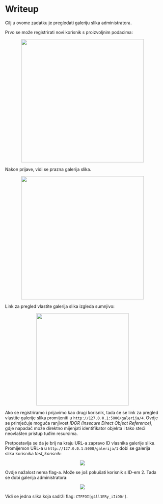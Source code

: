 # Writeup

Cilj u ovome zadatku je pregledati galeriju slika administratora.

Prvo se može registrirati novi korisnik s proizvoljnim podacima:

<p align="center">
 <a href="https://github.com/user-attachments/assets/4810c523-f7ff-4046-af20-bef020deae49?raw=true" target="_blank">
  <img src="https://github.com/user-attachments/assets/4810c523-f7ff-4046-af20-bef020deae49" width="400"/>
  <a/>
<p/>

Nakon prijave, vidi se prazna galerija slika.

<p align="center">
 <a href="https://github.com/user-attachments/assets/0b63952b-d654-463e-8e30-7c68545e5831?raw=true" target="_blank">
  <img src="https://github.com/user-attachments/assets/0b63952b-d654-463e-8e30-7c68545e5831" width="400"/>
  <a/>
<p/>

Link za pregled vlastite galerija slika izgleda sumnjivo:

<p align="center">
 <a href="https://github.com/user-attachments/assets/4770b43d-db4a-4483-90f2-9298f90b5cf8?raw=true" target="_blank">
  <img src="https://github.com/user-attachments/assets/4770b43d-db4a-4483-90f2-9298f90b5cf8" width="300"/>
  <a/>
<p/>


Ako se registriramo i prijavimo kao drugi korisnik, tada će se link za pregled vlastite galerije slika promijeniti u ```http://127.0.0.1:5000/galerija/4```.
Ovdje se primjećuje moguća ranjivost _IDOR (Insecure Direct Object Reference)_, gdje napadač može direktno mijenjati identifikator objekta i tako steći neovlašten pristup tuđim resursima.

Pretpostavlja se da je brij na kraju URL-a zapravo ID vlasnika galerije slika. Promijemon URL-a u  ```http://127.0.0.1:5000/galerija/1``` dobi se galerija slika korisnika _test_korisnik_:

<p align="center">
 <a href="https://github.com/user-attachments/assets/dfc1e4f5-a757-4d7f-9f0c-c8fecc44633a?raw=true" target="_blank">
  <img src="https://github.com/user-attachments/assets/dfc1e4f5-a757-4d7f-9f0c-c8fecc44633a"/>
  <a/>
<p/>


Ovdje nažalost nema flag-a.
Može se još pokušati korisnik s ID-em 2. 
Tada se dobi galerija administratora: 

<p align="center">
 <a href="https://github.com/user-attachments/assets/f1958318-dfa7-43c3-99f7-43438c7d8e31?raw=true" target="_blank">
  <img src="https://github.com/user-attachments/assets/f1958318-dfa7-43c3-99f7-43438c7d8e31"/>
  <a/>
<p/>


Vidi se jedna slika koja sadrži flag: ```CTFFOI[g4ll1ERy_iIiD0r]```.






